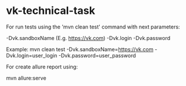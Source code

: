 # vk-technical-task

For run tests using the 'mvn clean test' command with next parameters:

-Dvk.sandboxName (E.g. https://vk.com)
-Dvk.login
-Dvk.password

Example: mvn clean test -Dvk.sandboxName=https://vk.com -Dvk.login=user_login -Dvk.password=user_password

For create allure report using:

mvn allure:serve 
